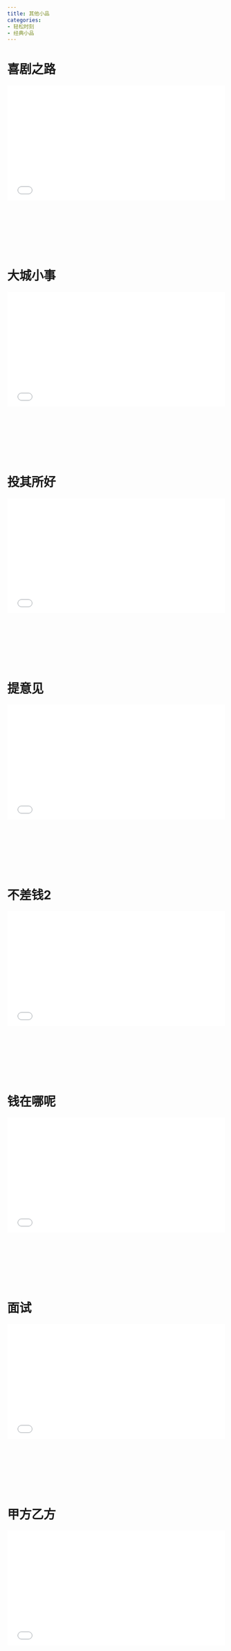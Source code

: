 ```yaml
---
title: 其他小品
categories: 
- 轻松时刻
- 经典小品
---
```


# 喜剧之路

<div style="position: relative; width: 100%; height: 0; padding-bottom: 75%;">
<iframe src="//player.bilibili.com/player.html?aid=931038104&bvid=BV1cK4y197cN&cid=351438407&page=1&high_quality=1&danmaku=0" scrolling="no" border="0" frameborder="no" framespacing="0" allowfullscreen="true" style="position: absolute; width: 100%; height: 70%; Left: 0; top: 0;"></iframe></div>

# 大城小事

<div style="position: relative; width: 100%; height: 0; padding-bottom: 75%;">
<iframe src="//player.bilibili.com/player.html?aid=541481049&bvid=BV1vi4y137kr&cid=216922371&page=1&high_quality=1&danmaku=0" scrolling="no" border="0" frameborder="no" framespacing="0" allowfullscreen="true" style="position: absolute; width: 100%; height: 70%; Left: 0; top: 0;"></iframe></div>

# 投其所好

<div style="position: relative; width: 100%; height: 0; padding-bottom: 75%;">
<iframe src="//player.bilibili.com/player.html?aid=22314399&bvid=BV1oW411V7pn&cid=36947586&page=1&high_quality=1&danmaku=0" scrolling="no" border="0" frameborder="no" framespacing="0" allowfullscreen="true" style="position: absolute; width: 100%; height: 70%; Left: 0; top: 0;"></iframe></div>

# 提意见

<div style="position: relative; width: 100%; height: 0; padding-bottom: 75%;">
<iframe src="//player.bilibili.com/player.html?aid=328045317&bvid=BV1TA411t7Kh&cid=186647918&page=1&high_quality=1&danmaku=0" scrolling="no" border="0" frameborder="no" framespacing="0" allowfullscreen="true" style="position: absolute; width: 100%; height: 70%; Left: 0; top: 0;"></iframe></div>

# 不差钱2

<div style="position: relative; width: 100%; height: 0; padding-bottom: 75%;">
<iframe src="//player.bilibili.com/player.html?aid=541283683&bvid=BV1ji4y1V7hn&cid=211960698&page=1&high_quality=1&danmaku=0" scrolling="no" border="0" frameborder="no" framespacing="0" allowfullscreen="true" style="position: absolute; width: 100%; height: 70%; Left: 0; top: 0;"></iframe></div>

# 钱在哪呢

<div style="position: relative; width: 100%; height: 0; padding-bottom: 75%;">
<iframe src="//player.bilibili.com/player.html?aid=798562171&bvid=BV1Uy4y1277E&cid=277598712&page=1&high_quality=1&danmaku=0" scrolling="no" border="0" frameborder="no" framespacing="0" allowfullscreen="true" style="position: absolute; width: 100%; height: 70%; Left: 0; top: 0;"></iframe></div>

# 面试

<div style="position: relative; width: 100%; height: 0; padding-bottom: 75%;">
<iframe src="//player.bilibili.com/player.html?aid=285129179&bvid=BV1qc411h7p9&cid=175485239&page=1&high_quality=1&danmaku=0" scrolling="no" border="0" frameborder="no" framespacing="0" allowfullscreen="true" style="position: absolute; width: 100%; height: 70%; Left: 0; top: 0;"></iframe></div>

# 甲方乙方

<div style="position: relative; width: 100%; height: 0; padding-bottom: 75%;">
<iframe src="//player.bilibili.com/player.html?aid=46815561&bvid=BV1Sb411E7NY&cid=82001685&page=1&high_quality=1&danmaku=0" scrolling="no" border="0" frameborder="no" framespacing="0" allowfullscreen="true" style="position: absolute; width: 100%; height: 70%; Left: 0; top: 0;"></iframe></div>

# 今天的幸福

<div style="position: relative; width: 100%; height: 0; padding-bottom: 75%;">
<iframe src="//player.bilibili.com/player.html?aid=927084043&bvid=BV1jT4y1A75b&cid=233383929&page=1&high_quality=1&danmaku=0" scrolling="no" border="0" frameborder="no" framespacing="0" allowfullscreen="true" style="position: absolute; width: 100%; height: 70%; Left: 0; top: 0;"></iframe></div>

# 今天的幸福2

<div style="position: relative; width: 100%; height: 0; padding-bottom: 75%;">
<iframe src="//player.bilibili.com/player.html?aid=33771086&bvid=BV1Jb411F7ua&cid=59127675&page=1&high_quality=1&danmaku=0" scrolling="no" border="0" frameborder="no" framespacing="0" allowfullscreen="true" style="position: absolute; width: 100%; height: 70%; Left: 0; top: 0;"></iframe></div>

# 你摊上事了

<div style="position: relative; width: 100%; height: 0; padding-bottom: 75%;">
<iframe src="//player.bilibili.com/player.html?aid=14381690&bvid=BV1ix41147SR&cid=23467150&page=1&high_quality=1&danmaku=0" scrolling="no" border="0" frameborder="no" framespacing="0" allowfullscreen="true" style="position: absolute; width: 100%; height: 70%; Left: 0; top: 0;"></iframe></div>

# 你的模样

<div style="position: relative; width: 100%; height: 0; padding-bottom: 75%;">
<iframe src="//player.bilibili.com/player.html?aid=47434644&bvid=BV1Hb411t72D&cid=83078146&page=1&high_quality=1&danmaku=0" scrolling="no" border="0" frameborder="no" framespacing="0" allowfullscreen="true" style="position: absolute; width: 100%; height: 70%; Left: 0; top: 0;"></iframe></div>

# 共享电话

<div style="position: relative; width: 100%; height: 0; padding-bottom: 75%;">
<iframe src="//player.bilibili.com/player.html?aid=333965314&bvid=BV1uw411Z73o&cid=362082041&page=1&high_quality=1&danmaku=0" scrolling="no" border="0" frameborder="no" framespacing="0" allowfullscreen="true" style="position: absolute; width: 100%; height: 70%; Left: 0; top: 0;"></iframe></div>

# 办公室的故事

<div style="position: relative; width: 100%; height: 0; padding-bottom: 75%;">
<iframe src="//player.bilibili.com/player.html?aid=206443404&bvid=BV1Yh411h7ro&cid=361620042&page=1&high_quality=1&danmaku=0" scrolling="no" border="0" frameborder="no" framespacing="0" allowfullscreen="true" style="position: absolute; width: 100%; height: 70%; Left: 0; top: 0;"></iframe></div>

# 吃面

<div style="position: relative; width: 100%; height: 0; padding-bottom: 75%;">
<iframe src="//player.bilibili.com/player.html?aid=551552047&bvid=BV1ei4y1179s&cid=510843395&page=1&high_quality=1&danmaku=0" scrolling="no" border="0" frameborder="no" framespacing="0" allowfullscreen="true" style="position: absolute; width: 100%; height: 70%; Left: 0; top: 0;"></iframe></div>

# 老同学

<div style="position: relative; width: 100%; height: 0; padding-bottom: 75%;">
<iframe src="//player.bilibili.com/player.html?aid=10098409&bvid=BV1Ux411U7j5&cid=16687091&page=1&high_quality=1&danmaku=0" scrolling="no" border="0" frameborder="no" framespacing="0" allowfullscreen="true" style="position: absolute; width: 100%; height: 70%; Left: 0; top: 0;"></iframe></div>